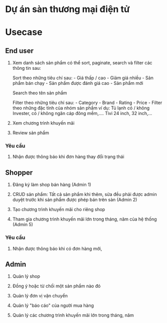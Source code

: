 # Dự án sàn thương mại điện tử

# Usecase

## End user

1. Xem danh sách sản phẩm có thể sort, paginate, search và filter các thông tin sau:

   Sort theo những tiêu chí sau: - Giá thấp / cao - Giảm giá nhiều - Sản phẩm bán chạy - Sản phẩm được đánh giá cao - Sản phẩm mới

   Search theo tên sản phẩm

   Filter theo những tiêu chí sau: - Category - Brand - Rating - Price - Filter theo những đặc tính của nhóm sản phẩm ví dụ: Tủ lạnh có / không Invester, có / không ngăn cáp đông mềm,.... Tivi 24 inch, 32 inch,...

2. Xem chương trình khuyến mãi

3. Review sản phẩm

### Yêu cầu

1. Nhận được thông báo khi đơn hàng thay đổi trạng thái

## Shopper

1. Đăng ký làm shop bán hàng (Admin 1)

2. CRUD sản phẩm: Tất cả sản phẩm khi thêm, sửa đều phải được admin duyệt trước khi sản phẩm được phép bán trên sàn (Admin 2)

3. Tạo chương trình khuyến mãi cho riêng shop

4. Tham gia chương trình khuyến mãi lớn trong tháng, năm của hệ thống (Admin 5)

### Yêu cầu

1. Nhận được thông báo khi có đơn hàng mới,

## Admin

1. Quản lý shop

2. Đồng ý hoặc từ chối một sản phẩm nào đó

3. Quản lý đơn vị vận chuyển

4. Quản lý "báo cáo" của người mua hàng

5. Quản lý các chương trình khuyến mãi lớn trong tháng, năm

